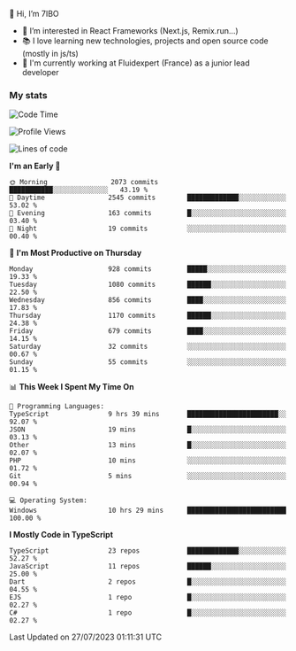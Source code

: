 👋 Hi, I’m 7IBO

- 👀 I’m interested in React Frameworks (Next.js, Remix.run...)
- 📚 I love learning new technologies, projects and open source code (mostly in js/ts)
- 💼 I'm currently working at Fluidexpert (France) as a junior lead developer

### My stats
<!--START_SECTION:waka-->
![Code Time](http://img.shields.io/badge/Code%20Time-98%20hrs%2057%20mins-blue)

![Profile Views](http://img.shields.io/badge/Profile%20Views-0-blue)

![Lines of code](https://img.shields.io/badge/From%20Hello%20World%20I%27ve%20Written-6.5%20million%20lines%20of%20code-blue)

**I'm an Early 🐤** 

```text
🌞 Morning                2073 commits        ███████████░░░░░░░░░░░░░░   43.19 % 
🌆 Daytime                2545 commits        █████████████░░░░░░░░░░░░   53.02 % 
🌃 Evening                163 commits         █░░░░░░░░░░░░░░░░░░░░░░░░   03.40 % 
🌙 Night                  19 commits          ░░░░░░░░░░░░░░░░░░░░░░░░░   00.40 % 
```
📅 **I'm Most Productive on Thursday** 

```text
Monday                   928 commits         █████░░░░░░░░░░░░░░░░░░░░   19.33 % 
Tuesday                  1080 commits        ██████░░░░░░░░░░░░░░░░░░░   22.50 % 
Wednesday                856 commits         ████░░░░░░░░░░░░░░░░░░░░░   17.83 % 
Thursday                 1170 commits        ██████░░░░░░░░░░░░░░░░░░░   24.38 % 
Friday                   679 commits         ████░░░░░░░░░░░░░░░░░░░░░   14.15 % 
Saturday                 32 commits          ░░░░░░░░░░░░░░░░░░░░░░░░░   00.67 % 
Sunday                   55 commits          ░░░░░░░░░░░░░░░░░░░░░░░░░   01.15 % 
```


📊 **This Week I Spent My Time On** 

```text
💬 Programming Languages: 
TypeScript               9 hrs 39 mins       ███████████████████████░░   92.07 % 
JSON                     19 mins             █░░░░░░░░░░░░░░░░░░░░░░░░   03.13 % 
Other                    13 mins             █░░░░░░░░░░░░░░░░░░░░░░░░   02.07 % 
PHP                      10 mins             ░░░░░░░░░░░░░░░░░░░░░░░░░   01.72 % 
Git                      5 mins              ░░░░░░░░░░░░░░░░░░░░░░░░░   00.94 % 

💻 Operating System: 
Windows                  10 hrs 29 mins      █████████████████████████   100.00 % 
```

**I Mostly Code in TypeScript** 

```text
TypeScript               23 repos            █████████████░░░░░░░░░░░░   52.27 % 
JavaScript               11 repos            ██████░░░░░░░░░░░░░░░░░░░   25.00 % 
Dart                     2 repos             █░░░░░░░░░░░░░░░░░░░░░░░░   04.55 % 
EJS                      1 repo              █░░░░░░░░░░░░░░░░░░░░░░░░   02.27 % 
C#                       1 repo              █░░░░░░░░░░░░░░░░░░░░░░░░   02.27 % 
```




 Last Updated on 27/07/2023 01:11:31 UTC
<!--END_SECTION:waka-->
